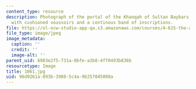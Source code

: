 ```yaml
---
content_type: resource
description: Photograph of the portal of the Khanqah of Sultan Baybars al- Jashankir
  with cushioned voussoirs and a continous band of inscriptions.
file: https://ol-ocw-studio-app-qa.s3.amazonaws.com/courses/4-615-the-architecture-of-cairo-spring-2002/96d9261a893b39885c4a9b257845098a_1061.jpg
file_type: image/jpeg
image_metadata:
  caption: ''
  credit: ''
  image-alt: ''
parent_uid: 6903e2f5-731a-0bfe-a3b8-4ff0493b836b
resourcetype: Image
title: 1061.jpg
uid: 96d9261a-893b-3988-5c4a-9b257845098a
---
```

